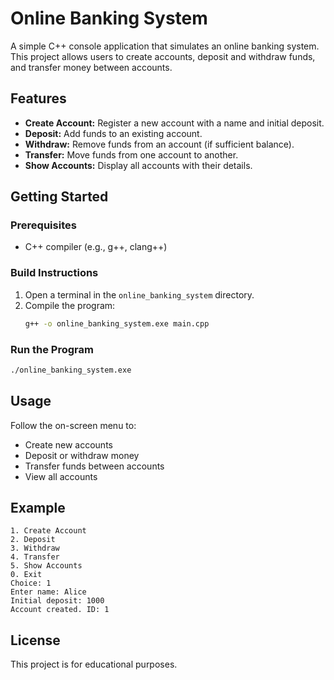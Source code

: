 # Online Banking System

A simple C++ console application that simulates an online banking system. This project allows users to create accounts, deposit and withdraw funds, and transfer money between accounts.

## Features
- **Create Account:** Register a new account with a name and initial deposit.
- **Deposit:** Add funds to an existing account.
- **Withdraw:** Remove funds from an account (if sufficient balance).
- **Transfer:** Move funds from one account to another.
- **Show Accounts:** Display all accounts with their details.

## Getting Started

### Prerequisites
- C++ compiler (e.g., g++, clang++)

### Build Instructions
1. Open a terminal in the `online_banking_system` directory.
2. Compile the program:
   ```sh
   g++ -o online_banking_system.exe main.cpp
   ```

### Run the Program
```sh
./online_banking_system.exe
```

## Usage
Follow the on-screen menu to:
- Create new accounts
- Deposit or withdraw money
- Transfer funds between accounts
- View all accounts

## Example
```
1. Create Account
2. Deposit
3. Withdraw
4. Transfer
5. Show Accounts
0. Exit
Choice: 1
Enter name: Alice
Initial deposit: 1000
Account created. ID: 1
```

## License
This project is for educational purposes.
